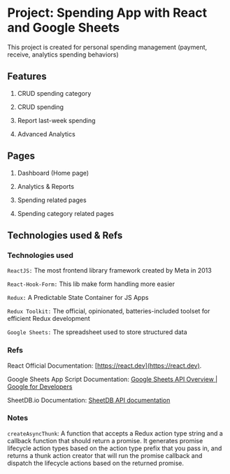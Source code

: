 # Project: Spending App with React and Google Sheets

This project is created for personal spending management (payment, receive, analytics spending behaviors)

## Features

1. CRUD spending category

2. CRUD spending

3. Report last-week spending

4. Advanced Analytics

## Pages

1. Dashboard (Home page)

2. Analytics & Reports

3. Spending related pages

4. Spending category related pages

## Technologies used & Refs

### Technologies used

`ReactJS:` The most frontend library framework created by Meta in 2013

`React-Hook-Form:` This lib make form handling more easier

`Redux:` A Predictable State Container for JS Apps

`Redux Toolkit:` The official, opinionated, batteries-included toolset for efficient Redux development

`Google Sheets:` The spreadsheet used to store structured data

### Refs

React Official Documentation: [https://react.dev](https://react.dev).

Google Sheets App Script Documentation: [Google Sheets API Overview | Google for Developers](https://developers.google.com/sheets/api/guides/concepts) 

SheetDB.io Documentation: [SheetDB API documentation](https://docs.sheetdb.io/) 

### Notes

`createAsyncThunk`: A function that accepts a Redux action type string and a callback function that should return a promise. It generates promise lifecycle action types based on the action type prefix that you pass in, and returns a thunk action creator that will run the promise callback and dispatch the lifecycle actions based on the returned promise.